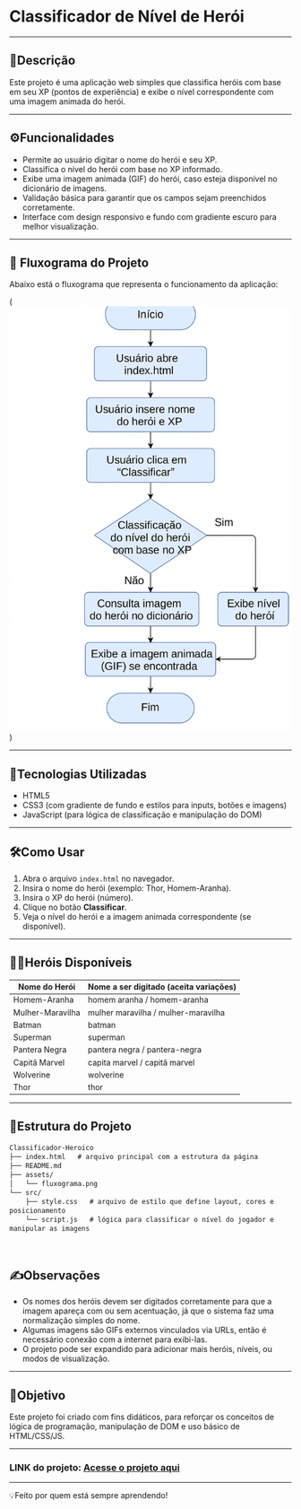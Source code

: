 # Classificador de Nível de Herói
---
## 📌Descrição

Este projeto é uma aplicação web simples que classifica heróis com base em seu XP
(pontos de experiẽncia) e exibe o nível correspondente com uma imagem animada do herói.

---

## ⚙️Funcionalidades

- Permite ao usuário digitar o nome do herói e seu XP.
- Classifica o nível do herói com base no XP informado.
- Exibe uma imagem animada (GIF) do herói, caso esteja disponível no dicionário de imagens.
- Validação básica para garantir que os campos sejam preenchidos corretamente.
- Interface com design responsivo e fundo com gradiente escuro para melhor visualização.

---
## 🔄 Fluxograma do Projeto

Abaixo está o fluxograma que representa o funcionamento da aplicação:

(![Fluxograma do Projeto](https://raw.githubusercontent.com/JefersonManso/Classificador_De_Nivel_De_Heroi/main/assets/fluxograma.png)
)

---

## 🧠Tecnologias Utilizadas

- HTML5
- CSS3 (com gradiente de fundo e estilos para inputs, botões e imagens)
- JavaScript (para lógica de classificação e manipulação do DOM)

---

## 🛠️Como Usar

1. Abra o arquivo `index.html` no navegador.
2. Insira o nome do herói (exemplo: Thor, Homem-Aranha).
3. Insira o XP do herói (número).
4. Clique no botão **Classificar**.
5. Veja o nível do herói e a imagem animada correspondente (se disponível).

---

## 🦸‍♂️Heróis Disponíveis

| Nome do Herói        | Nome a ser digitado (aceita variações)         |
|----------------------|-------------------------------------------------|
| Homem-Aranha         | homem aranha / homem-aranha                     |
| Mulher-Maravilha     | mulher maravilha / mulher-maravilha             |
| Batman               | batman                                          |
| Superman             | superman                                        |
| Pantera Negra        | pantera negra / pantera-negra                   |
| Capitã Marvel        | capita marvel / capitã marvel                   |
| Wolverine            | wolverine                                       |
| Thor                 | thor                                            |


---

## 📁Estrutura do Projeto

```
Classificador-Heroico
├── index.html   # arquivo principal com a estrutura da página
├── README.md
├── assets/
│   └── fluxograma.png
└── src/
    ├── style.css   # arquivo de estilo que define layout, cores e posicionamento
    └── script.js   # lógica para classificar o nível do jogador e manipular as imagens



```

## ✍️Observações

- Os nomes dos heróis devem ser digitados corretamente para que a imagem apareça com ou sem acentuação,
já que o sistema faz uma normalização simples do nome.
- Algumas imagens são GIFs externos vinculados via URLs, então é necessário conexão com a internet
para exibi-las.
- O projeto pode ser expandido para adicionar mais heróis, níveis, ou modos de visualização.


---
## 🎯Objetivo

Este projeto foi criado com fins didáticos, para reforçar os conceitos de lógica de programação,
manipulação de DOM e uso básico de HTML/CSS/JS.


---
### LINK do projeto: <a href="https://jefersonmanso.github.io/Classificador_De_Nivel_De_Heroi" target="_blank">Acesse o projeto aqui</a>

---

💡Feito por quem está sempre aprendendo!
